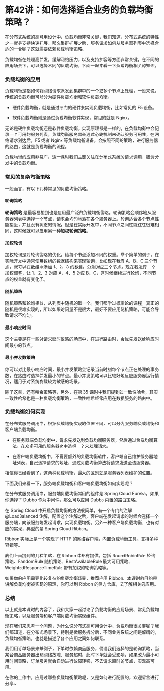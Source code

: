 # 第42讲：如何选择适合业务的负载均衡策略？

在分布式系统的高可用设计中，负载均衡非常关键，我们知道，分布式系统的特性之一就是支持快速扩展，那么集群扩展之后，服务请求如何从服务器列表中选择合适的一台呢？这就需要依赖负载均衡策略。

负载均衡在处理高并发，缓解网络压力，以及支持扩容等方面非常关键，在不同的应用场景下，可以选择不同的负载均衡，下面一起来看一下负载均衡相关的知识。

### 负载均衡的应用

负载均衡是指如何将网络请求派发到集群中的一个或多个节点上处理，一般来说，传统的负载均衡可以分为硬件负载均衡和软件负载均衡。

* 硬件负载均衡，就是通过专门的硬件来实现负载均衡，比如常见的 F5 设备。

* 软件负载均衡则是通过负载均衡软件实现，常见的就是 Nginx。

无论是硬件负载均衡还是软件负载均衡，实现原理都是一样的，在负载均衡中会记录一个可用的服务列表，负载均衡服务器会通过心跳机制来确认服务可用性，在网络请求到达后，F5 或者 Nginx 等负载均衡设备，会按照不同的策略，进行服务器的路由，这就是负载均衡的流程。

负载均衡的应用非常广，这一课时我们主要关注在分布式系统的请求调用，服务分发中的负载均衡。

### 常见的复杂均衡策略

一般而言，有以下几种常见的负载均衡策略。

#### 轮询策略

**轮询策略** 是最容易想到也是应用最广泛的负载均衡策略。轮询策略会顺序地从服务器列表中选择一个节点，请求会均匀地落在各个服务器上。轮询适合各个节点性能接近，并且没有状态的情况，但是在实际开发中，不同节点之间性能往往很难相同，这时候就可以应用另一种**加权轮询策略**。

#### 加权轮询

加权轮询是对轮询策略的优化，给每个节点添加不同的权重。举个简单的例子，在实际开发中通常使用数组的数据结构来实现轮询，比如现在我有 A、B、C 三个节点，就可以在数组中添加 1、2、3 的数据，分别对应三个节点。现在我进行一个加权调整，让 1、2、3 对应 A，4、5 对应 B、C，这时候继续进行轮询，不同节点的权重就有变化了。

#### 随机策略

随机策略和轮询相似，从列表中随机的取一个。我们都学过概率论的课程，真正的随机是很难实现的，所以如果访问量不是很大，最好不要应用随机策略，可能会导致请求不均匀。

#### 最小响应时间

这个主要是在一些对请求延时敏感的场景中，在进行路由时，会优先发送给响应时间最小的节点。

#### 最小并发数策略

你可以对比最小响应时间，最小并发策略会记录当前时刻每个节点正在处理的事务数，在路由时选择并发最小的节点。最小并发策略可以比较好地反应服务器运行情况，适用于对系统负载较为敏感的场景。

除了这些，还有哈希策略等，另外，在第 35 课时中我们提到过一致性哈希，其实一致性哈希也是一种负载均衡策略，一致性哈希经常应用在数据服务的路由中。

### 负载均衡如何实现

在分布式服务调用中，根据负载均衡实现的位置不同，可以分为服务端负载均衡和客户端负载均衡。

* 在服务器端负载均衡中，请求先发送到负载均衡服务器，然后通过负载均衡算法，在众多可用的服务器之中选择一个来处理请求。

* 在客户端负载均衡中，不需要额外的负载均衡软件，客户端自己维护服务器地址列表，自己选择请求的地址，通过负载均衡算法将请求发送至该服务器。

相信你已经看到了，这两种负载均衡，最大的区别就是服务器列表维护的位置。

下面我们来看一下，服务端负载均衡和客户端负载均衡如何实现呢？

在分布式服务调用中，服务端负载均衡常用的组件是 Spring Cloud Eureka，如果你选择了 Dubbo 作为中间件，那么可以应用 Dubbo 内置的路由策略。

在 Spring Cloud 中开启负载均衡的方法很简单，有一个专门的注解 @LoadBalanced 注解，配置这个注解之后，客户端在发起请求的时候会选择一个服务端，向该服务端发起请求，实现负载均衡。另外一种客户端负载均衡，也有对应的实现，典型的是 Spring Cloud Ribbon。

Ribbon 实际上是一个实现了 HTTP 的网络客户端，内置负载均衡工具、支持多种容错等。

我们上面提到的几种策略，在 Ribbon 中都有提供，包括 RoundRobinRule 轮询策略、RandomRule 随机策略、BestAvailableRule 最大可用策略、WeightedResponseTimeRule 带有加权的轮询策略等。

如果你的应用需要比较复杂的负载均衡场景，推荐应用 Ribbon，本课时的目的是讲解负载均衡被实现的原理，你可以到 Ribbon 的官方仓库，去了解相关的应用。

### 总结

以上就是本课时的内容了，我和大家一起讨论了负载均衡的应用场景、常见负载均衡策略，以及服务端和客户端负载均衡实现组件。

现在我们来思考一个问题，为什么说分布式高可用设计中，负载均衡很关键呢？我们都知道，在分布式场景下，特别是微服务拆分后，不同业务系统之间是解耦的，负载均衡策略，也就是描述了各个应用之间如何联系。

我们用订单场景来举例子，下单时依赖商品服务，假设我们选择的是轮询策略，当某台商品服务器出现网络故障、服务超时，此时下单就会受影响，如果改为最小可用时间策略，订单服务就会自动进行故障转移，不去请求超时的节点，实现高可用。

在你的工作中，应用过哪些负载均衡策略呢，又是如何进行配置的，欢迎留言进行分享\~

